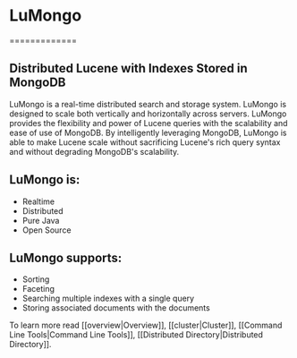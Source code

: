 # LuMongo
=============
## Distributed Lucene with Indexes Stored in MongoDB


LuMongo is a real-time distributed search and storage system. LuMongo is designed to scale both vertically and horizontally across servers. LuMongo provides the flexibility and power of Lucene queries with the scalability and ease of use of MongoDB. By intelligently leveraging MongoDB, LuMongo is able to make Lucene scale without sacrificing Lucene's rich query syntax and without degrading MongoDB's scalability.

## LuMongo is:
* Realtime
* Distributed
* Pure Java
* Open Source

## LuMongo supports:
* Sorting
* Faceting
* Searching multiple indexes with a single query
* Storing associated documents with the documents

To learn more read [[overview|Overview]], [[cluster|Cluster]], [[Command Line Tools|Command Line Tools]], [[Distributed Directory|Distributed Directory]].
